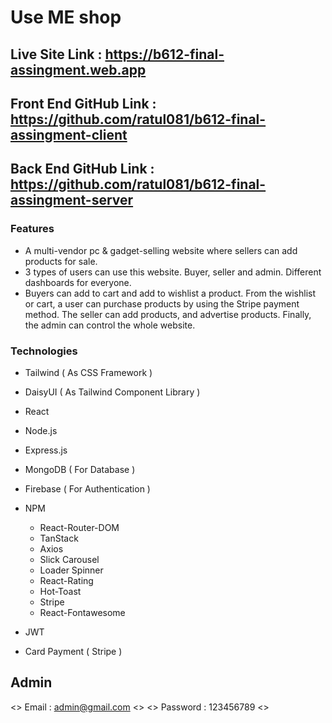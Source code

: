 # Use ME shop

## Live Site Link : https://b612-final-assingment.web.app

## Front End GitHub Link : https://github.com/ratul081/b612-final-assingment-client

## Back End GitHub Link : https://github.com/ratul081/b612-final-assingment-server

### Features

- A multi-vendor pc & gadget-selling website where sellers can add products for sale.
- 3 types of users can use this website. Buyer, seller and admin. Different dashboards for everyone.
- Buyers can add to cart and add to wishlist a product. From the wishlist or cart, a user can purchase
  products by using the Stripe payment method. The seller can add products, and advertise products.
  Finally, the admin can control the whole website.

### Technologies

- Tailwind ( As CSS Framework )
- DaisyUI ( As Tailwind Component Library )
- React
- Node.js
- Express.js
- MongoDB ( For Database )
- Firebase ( For Authentication )
- NPM

  - React-Router-DOM
  - TanStack
  - Axios
  - Slick Carousel
  - Loader Spinner
  - React-Rating
  - Hot-Toast
  - Stripe
  - React-Fontawesome

- JWT
- Card Payment ( Stripe )

## Admin

<> Email : admin@gmail.com <>
<> Password : 123456789 <>
